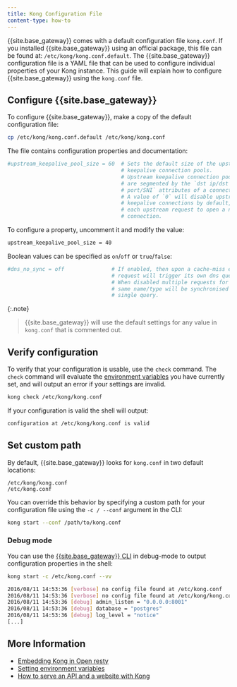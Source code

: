 ```yaml
---
title: Kong Configuration File
content-type: how-to
---
```



{{site.base_gateway}} comes with a default configuration file `kong.conf`. If you installed {{site.base_gateway}} using an official package, this file can be found at:
`/etc/kong/kong.conf.default`. The {{site.base_gateway}} configuration file is a YAML file that can be used to configure individual properties of your Kong instance. This guide will explain how to configure {{site.base_gateway}} using the `kong.conf` file.


## Configure {{site.base_gateway}}

To configure {{site.base_gateway}}, make a copy of the default configuration file: 

```bash
cp /etc/kong/kong.conf.default /etc/kong/kong.conf
```

The file contains configuration properties and documentation: 

```bash
#upstream_keepalive_pool_size = 60  # Sets the default size of the upstream
                                    # keepalive connection pools.
                                    # Upstream keepalive connection pools
                                    # are segmented by the `dst ip/dst
                                    # port/SNI` attributes of a connection.
                                    # A value of `0` will disable upstream
                                    # keepalive connections by default, forcing
                                    # each upstream request to open a new
                                    # connection.
```

To configure a property, uncomment it and modify the value:

```bash
upstream_keepalive_pool_size = 40
```

Boolean values can be specified as `on`/`off` or `true`/`false`:

```bash
#dns_no_sync = off               # If enabled, then upon a cache-miss every
                                 # request will trigger its own dns query.
                                 # When disabled multiple requests for the
                                 # same name/type will be synchronised to a
                                 # single query.
```

{:.note}
> {{site.base_gateway}} will use the default settings for any value in `kong.conf` that is commented out.

## Verify configuration
To verify that your configuration is usable, use the `check` command. The `check` command will evaluate the [environment variables](/gateway/latest/kong-production/environment-variables) you have
currently set, and will output an error if your settings are invalid. 

```bash
kong check /etc/kong/kong.conf
```
If your configuration is valid the shell will output:

```bash
configuration at /etc/kong/kong.conf is valid
```

## Set custom path

By default, {{site.base_gateway}} looks for `kong.conf` in two
default locations:

```
/etc/kong/kong.conf
/etc/kong.conf
```

You can override this behavior by specifying a custom path for your
configuration file using the `-c / --conf` argument in the CLI:

```bash
kong start --conf /path/to/kong.conf
```

### Debug mode

You can use the [{{site.base_gateway}} CLI](/gateway/latest/reference/cli/) in debug-mode to output configuration properties in the shell:

```bash
kong start -c /etc/kong.conf --vv

2016/08/11 14:53:36 [verbose] no config file found at /etc/kong.conf
2016/08/11 14:53:36 [verbose] no config file found at /etc/kong/kong.conf
2016/08/11 14:53:36 [debug] admin_listen = "0.0.0.0:8001"
2016/08/11 14:53:36 [debug] database = "postgres"
2016/08/11 14:53:36 [debug] log_level = "notice"
[...]
```


## More Information

* [Embedding Kong in Open resty](/gateway/latest/kong-production/kong-openresty)
* [Setting environment variables](/gateway/latest/kong-production/environment-variables)
* [How to serve an API and a website with Kong](/gateway/latest/kong-production/website-api-serving)